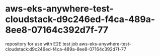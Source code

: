 # aws-eks-anywhere-test-cloudstack-d9c246ed-f4ca-489a-8ee8-07164c392d7f-77
repository for use with E2E test job aws-eks-anywhere-test-cloudstack:d9c246ed-f4ca-489a-8ee8-07164c392d7f-77
